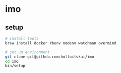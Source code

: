 # imo

## setup

```bash
# install tools
brew install docker rbenv nodenv watchman overmind

# set up environment
git clone git@github.com:hulloitskai/imo
cd imo
bin/setup
```
